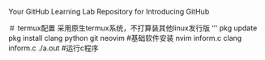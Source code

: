Your GitHub Learning Lab Repository for Introducing GitHub

＃ termux配置
采用原生termux系统，不打算装其他linux发行版
‘’‘
pkg update
pkg install clang python git neovim #基础软件安装
nvim inform.c
clang inform.c
./a.out #运行c程序
